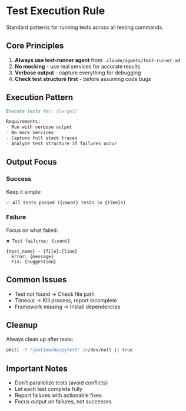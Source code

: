 # Test Execution Rule

Standard patterns for running tests across all testing commands.

## Core Principles

1. **Always use test-runner agent** from `.claude/agents/test-runner.md`
2. **No mocking** - use real services for accurate results
3. **Verbose output** - capture everything for debugging
4. **Check test structure first** - before assuming code bugs

## Execution Pattern

```markdown
Execute tests for: {target}

Requirements:
- Run with verbose output
- No mock services
- Capture full stack traces
- Analyze test structure if failures occur
```

## Output Focus

### Success
Keep it simple:
```
✅ All tests passed ({count} tests in {time}s)
```

### Failure
Focus on what failed:
```
❌ Test failures: {count}

{test_name} - {file}:{line}
  Error: {message}
  Fix: {suggestion}
```

## Common Issues

- Test not found → Check file path
- Timeout → Kill process, report incomplete
- Framework missing → Install dependencies

## Cleanup

Always clean up after tests:
```bash
pkill -f "jest|mocha|pytest" 2>/dev/null || true
```

## Important Notes

- Don't parallelize tests (avoid conflicts)
- Let each test complete fully
- Report failures with actionable fixes
- Focus output on failures, not successes
